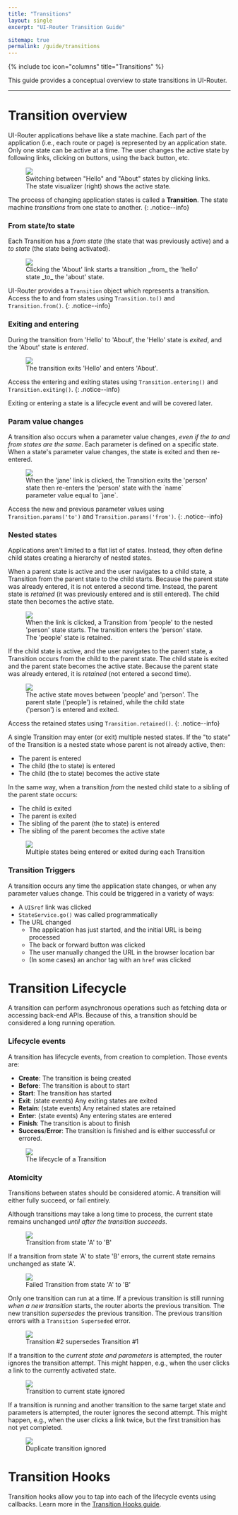 ```yaml
---
title: "Transitions"
layout: single
excerpt: "UI-Router Transition Guide"

sitemap: true
permalink: /guide/transitions
---
```


{% include toc icon="columns" title="Transitions" %}

This guide provides a conceptual overview to state transitions in UI-Router.

---

# Transition overview

UI-Router applications behave like a state machine.
Each part of the application (i.e., each route or page) is represented by an application state.
Only one state can be active at a time.
The user changes the active state by following links, clicking on buttons, using the back button, etc.

<figure class="half-center">
    <img src="/assets/guide-transitions/hello-about.gif">
    <figcaption>Switching between "Hello" and "About" states by clicking links.  The state visualizer (right) shows the active state.</figcaption>
</figure>

The process of changing application states is called a **Transition**.
The state machine _transitions_ from one state to another.
{: .notice--info}

### From state/to state

Each Transition has a _from state_ (the state that was previously active) and a _to state_ (the state being activated).

<figure class="half-center">
    <img src="/assets/guide-transitions/from-to.png">
    <figcaption>Clicking the 'About' link starts a transition _from_ the 'hello' state _to_ the 'about' state.</figcaption>
</figure>

UI-Router provides a `Transition` object which represents a transition.
Access the to and from states using `Transition.to()` and `Transition.from()`.
{: .notice--info}

### Exiting and entering

During the transition from 'Hello' to 'About', the 'Hello' state is _exited_, and the 'About' state is _entered_.

<figure class="half-center">
    <img src="/assets/guide-transitions/exit-enter.png">
    <figcaption>The transition exits 'Hello' and enters 'About'.</figcaption>
</figure>

Access the entering and exiting states using `Transition.entering()` and `Transition.exiting()`.
{: .notice--info}

Exiting or entering a state is a lifecycle event and will be covered later.

### Param value changes

A transition also occurs when a parameter value changes, _even if the to and from states are the same_.
Each parameter is defined on a specific state.
When a state's parameter value changes, the state is exited and then re-entered.

<figure class="half-center">
    <img src="/assets/guide-transitions/john-jane.png">
    <figcaption>When the 'jane' link is clicked, the Transition exits the 'person' state
                then re-enters the 'person' state with the `name` parameter value equal to `jane`.</figcaption>
</figure>

Access the new and previous parameter values using `Transition.params('to')` and `Transition.params('from')`.
{: .notice--info}

### Nested states

Applications aren't limited to a flat list of states. 
Instead, they often define child states creating a hierarchy of nested states.

When a parent state is active and the user navigates to a child state, a Transition from the parent state to the child starts.
Because the parent state was already entered, it is not entered a second time.
Instead, the parent state is _retained_ (it was previously entered and is still entered).
The child state then becomes the active state.

<figure class="half-center">
    <img src="/assets/guide-transitions/parent-to-child.png">
    <figcaption>When the link is clicked, a Transition from 'people' to the nested 'person' state starts.
                The transition enters the 'person' state.
                The 'people' state is retained.
                </figcaption>
</figure>

If the child state is active, and the user navigates to the parent state, a Transition occurs from the child to the parent state.
The child state is exited and the parent state becomes the active state.
Because the parent state was already entered, it is _retained_ (not entered a second time).

<figure class="half-center">
    <img src="/assets/guide-transitions/parent-to-child-to-parent.gif">
    <figcaption>The active state moves between 'people' and 'person'.
     The parent state ('people') is retained, while the child state ('person') is entered and exited.</figcaption>
</figure>

Access the retained states using `Transition.retained()`.
{: .notice--info}

A single Transition may enter (or exit) multiple nested states.
If the "to state" of the Transition is a nested state whose parent is not already active, then:

- The parent is entered
- The child (the to state) is entered
- The child (the to state) becomes the active state

In the same way, when a transition _from_ the nested child state to a sibling of the parent state occurs:

- The child is exited
- The parent is exited
- The sibling of the parent (the to state) is entered
- The sibling of the parent becomes the active state

<figure class="half-center">
    <img src="/assets/guide-transitions/multiple-entered-exited.gif">
    <figcaption>Multiple states being entered or exited during each Transition</figcaption>
</figure>

### Transition Triggers

A transition occurs any time the application state changes, or when any parameter values change.
This could be triggered in a variety of ways:

- A `UISref` link was clicked
- `StateService.go()` was called programmatically
- The URL changed
  - The application has just started, and the initial URL is being processed
  - The back or forward button was clicked
  - The user manually changed the URL in the browser location bar
  - (In some cases) an anchor tag with an `href` was clicked


# Transition Lifecycle

A transition can perform asynchronous operations such as fetching data or accessing back-end APIs.
Because of this, a transition should be considered a long running operation.

### Lifecycle events

A transition has lifecycle events, from creation to completion.
Those events are:

- **Create**: The transition is being created
- **Before**: The transition is about to start
- **Start**: The transition has started
- **Exit**: (state events) Any exiting states are exited
- **Retain**: (state events) Any retained states are retained
- **Enter**: (state events) Any entering states are entered
- **Finish**: The transition is about to finish
- **Success**/**Error**: The transition is finished and is either successful or errored.

<figure>
    <img src="/assets/guide-transitions/transition-flowchart.png">
    <figcaption>The lifecycle of a Transition</figcaption>
</figure>

### Atomicity

Transitions between states should be considered atomic.
A transition will either fully succeed, or fail entirely.

Although transitions may take a long time to process,
the current state remains unchanged _until after the transition succeeds_.

<figure>
    <img src="/assets/guide-transitions/transition-success.png">
    <figcaption>Transition from state 'A' to 'B'</figcaption>
</figure>

If a transition from state 'A' to state 'B' errors, the current state remains unchanged as state 'A'.

<figure>
    <img src="/assets/guide-transitions/transition-error.png">
    <figcaption>Failed Transition from state 'A' to 'B'</figcaption>
</figure>

Only one transition can run at a time.
If a previous transition is still running _when a new transition_ starts, the router aborts the previous transition.
The new transition *supersedes* the previous transition.
The previous transition errors with a `Transition Superseded` error.

<figure>
    <img src="/assets/guide-transitions/transition-superseded.png">
    <figcaption>Transition #2 supersedes Transition #1</figcaption>
</figure>

If a transition to the *current state and parameters* is attempted, the router ignores the transition attempt.
This might happen, e.g., when the user clicks a link to the currently activated state.

<figure>
    <img src="/assets/guide-transitions/transition-ignored1.png">
    <figcaption>Transition to current state ignored</figcaption>
</figure>

If a transition is running and another transition to the same target state and parameters is attempted, the router ignores the second attempt.
This might happen, e.g., when the user clicks a link twice, but the first transition has not yet completed.

<figure>
    <img src="/assets/guide-transitions/transition-ignored2.png">
    <figcaption>Duplicate transition ignored</figcaption>
</figure>

# Transition Hooks

Transition hooks allow you to tap into each of the lifecycle events using callbacks.
Learn more in the [Transition Hooks guide](transitionhooks).
